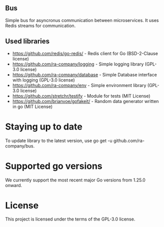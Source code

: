 ## Bus 
Simple bus for asyncronus communication between microservices. It uses Redis streams for communication.

## Used libraries
* https://github.com/redis/go-redis/ - Redis client for Go (BSD-2-Clause license)
* https://github.com/ra-company/logging - Simple logging library (GPL-3.0 license)
* https://github.com/ra-company/database - Simple Database interface with logging (GPL-3.0 license)
* https://github.com/ra-company/env - Simple environment library (GPL-3.0 license)
* https://github.com/stretchr/testify - Module for tests (MIT License)
* https://github.com/brianvoe/gofakeit/ - Random data generator written in go (MIT License)

# Staying up to date
To update library to the latest version, use go get -u github.com/ra-company/bus.

# Supported go versions
We currently support the most recent major Go versions from 1.25.0 onward.

# License
This project is licensed under the terms of the GPL-3.0 license.